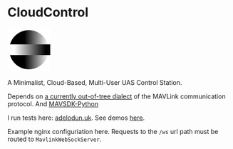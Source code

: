 # CloudControl


![](images/StemStudiosLogo.svg)

</div>

A Minimalist, Cloud-Based, Multi-User UAS Control Station.

<!-- Link to Mavlink -->
Depends on [a currently out-of-tree dialect](https://github.com/DanielAdelodun/mavlink/tree/stemstudios) of the MAVLink communication protocol.
And [MAVSDK-Python](https://github.com/mavlink/MAVSDK-Python)

I run tests here: [adelodun.uk](https://adelodun.uk).
See demos [here](https://www.youtube.com/playlist?list=PLUynPy3uH59Gy0MrNPr-RNbP1IAcMRKa2).

Example nginx configuriation here. Requests to the `/ws` url path must be routed to `MavlinkWebSockServer`.